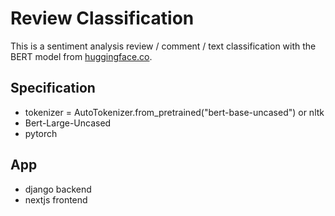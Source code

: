 # Review Classification

This is a sentiment analysis review / comment / text classification with the BERT model from [huggingface.co](https://huggingface.co).

## Specification

- tokenizer = AutoTokenizer.from_pretrained("bert-base-uncased") or nltk
- Bert-Large-Uncased
- pytorch

## App

- django backend
- nextjs frontend
